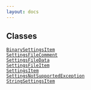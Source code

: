 ```yaml
---
layout: docs
---
```

## Classes

<a href="../object/BinarySettingsItem.html#BinarySettingsItem"
target="main"><code>BinarySettingsItem</code></a>  
<a href="../object/SettingsFileComment.html#SettingsFileComment"
target="main"><code>SettingsFileComment</code></a>  
<a href="../object/SettingsFileData.html#SettingsFileData"
target="main"><code>SettingsFileData</code></a>  
<a href="../object/SettingsFileItem.html#SettingsFileItem"
target="main"><code>SettingsFileItem</code></a>  
<a href="../object/SettingsItem.html#SettingsItem"
target="main"><code>SettingsItem</code></a>  
<a
href="../object/SettingsNotSupportedException.html#SettingsNotSupportedException"
target="main"><code>SettingsNotSupportedException</code></a>  
<a href="../object/StringSettingsItem.html#StringSettingsItem"
target="main"><code>StringSettingsItem</code></a>  
